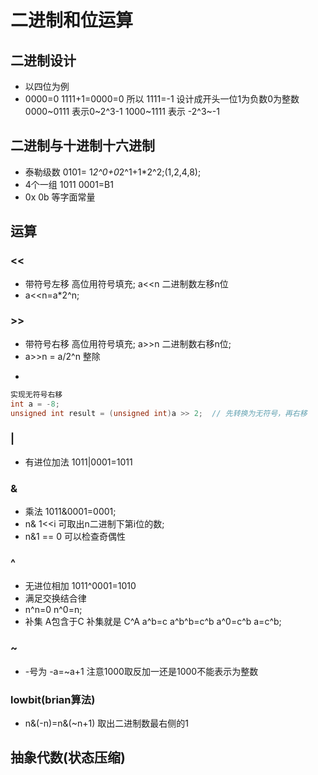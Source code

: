 # 二进制和位运算
## 二进制设计
- 以四位为例
- 0000=0  1111+1=0000=0 所以 1111=-1 设计成开头一位1为负数0为整数
0000~0111 表示0~2^3-1  1000~1111 表示 -2^3~-1
## 二进制与十进制十六进制
- 泰勒级数 0101= 1*2^0+0*2^1+1*2^2;(1,2,4,8);
- 4个一组  1011 0001=B1
- 0x  0b 等字面常量

## 运算
### << 
- 带符号左移 高位用符号填充;
a<<n 二进制数左移n位
- a<<n=a*2^n;
### >>
- 带符号右移 高位用符号填充;
a>>n 二进制数右移n位;
- a>>n = a/2^n 整除
- >>>
```cpp
实现无符号右移
int a = -8;
unsigned int result = (unsigned int)a >> 2;  // 先转换为无符号，再右移
```

### |
- 有进位加法 1011|0001=1011 
### &
- 乘法 1011&0001=0001;
- n& 1<<i 可取出n二进制下第i位的数;
- n&1 == 0 可以检查奇偶性
### ^
- 无进位相加  1011^0001=1010 
- 满足交换结合律
- n^n=0  n^0=n;
- 补集 A包含于C  补集就是 C^A   a^b=c   a^b^b=c^b  a^0=c^b a=c^b;
### ~
- -号为 -a=~a+1 注意1000取反加一还是1000不能表示为整数


### lowbit(brian算法)
- n&(-n)=n&(~n+1) 取出二进制数最右侧的1  

## 抽象代数(状态压缩)